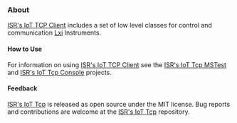 ### About

[ISR's IoT TCP Client] includes a set of low level classes for control and communication [Lxi] Instruments. 

#### How to Use

For information on using [ISR's IoT TCP Client] see the [ISR's IoT Tcp MSTest] and [ISR's IoT Tcp Console] projects.

#### Feedback

[ISR's IoT Tcp] is released as open source under the MIT license.
Bug reports and contributions are welcome at the [ISR's IoT Tcp] repository.

[ISR's IoT Tcp]: https://github.com/ATECoder/dn.iot.tcp.git
[ISR's IoT Tcp Client]: https://github.com/ATECoder/dn.iot.tcp.git/src/tcp/tcp/client
[ISR's IoT Tcp MSTest]: https://github.com/ATECoder/dn.iot.tcp.git/src/tcp/tcp/client.mstest
[ISR's IoT Tcp Console]: https://github.com/ATECoder/dn.iot.tcp.git/src/tcp/tcp/client.console
[Lxi]: https://www.lxi.org
